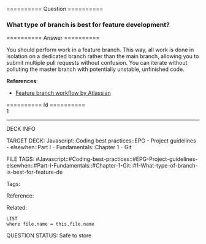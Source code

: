 ========== Question ==========  

### What type of branch is best for feature development?  

========== Answer ==========  

You should perform work in a feature branch. This way, all work is done in isolation on a dedicated branch rather than the main branch, allowing you to submit multiple pull requests without confusion. You can iterate without polluting the master branch with potentially unstable, unfinished code.

**References**:

-   [Feature branch workflow by Atlassian](https://www.atlassian.com/git/tutorials/comparing-workflows#feature-branch-workflow)

========== Id ==========  
1

---

DECK INFO

TARGET DECK: Javascript::Coding best practices::EPG - Project guidelines - elsewhen::Part I - Fundamentals::Chapter 1 - Git

FILE TAGS: #Javascript::#Coding-best-practices::#EPG-Project-guidelines-elsewhen::#Part-I-Fundamentals::#Chapter-1-Git::#1-What-type-of-branch-is-best-for-feature-de

Tags:

Reference:

Related:

```dataview
LIST
where file.name = this.file.name
```

QUESTION STATUS: Safe to store
